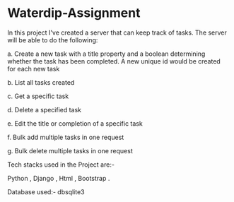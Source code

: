 # Waterdip-Assignment

 In this project I've created a server that can keep track of tasks. The server will be able to do the following:
 
a. Create a new task with a title property and a boolean determining whether the task has been completed. A new unique id would be created for each new task

b. List all tasks created

c. Get a specific task

d. Delete a specified task

e. Edit the title or completion of a specific task

f. Bulk add multiple tasks in one request

g. Bulk delete multiple tasks in one request

Tech stacks used in the Project are:-

Python , 
Django , 
Html , 
Bootstrap .

Database used:-
dbsqlite3
